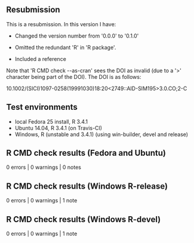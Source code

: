 ## Resubmission
This is a resubmission. In this version I have:

* Changed the version number from '0.0.0' to '0.1.0'

* Omitted the redundant 'R' in 'R package'.

* Included a reference

Note that 'R CMD check --as-cran' sees the DOI as invalid (due to a '>' character being part of the DOI). The DOI is as follows:

10.1002/(SICI)1097-0258(19991030)18:20<2749::AID-SIM195>3.0.CO;2-C

## Test environments
* local Fedora 25 install, R 3.4.1
* Ubuntu 14.04, R 3.4.1 (on Travis-CI)
* Windows, R (unstable and 3.4.1) (using win-builder, devel and release)

## R CMD check results (Fedora and Ubuntu)
0 errors | 0 warnings | 0 notes

## R CMD check results (Windows R-release)
0 errors | 0 warnings | 1 note

## R CMD check results (Windows R-devel)
0 errors | 0 warnings | 1 note
